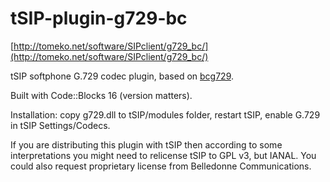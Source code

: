 # tSIP-plugin-g729-bc
[http://tomeko.net/software/SIPclient/g729_bc/](http://tomeko.net/software/SIPclient/g729_bc/)

tSIP softphone G.729 codec plugin, based on [bcg729](https://github.com/BelledonneCommunications/bcg729).

Built with Code::Blocks 16 (version matters).

Installation: copy g729.dll to tSIP/modules folder, restart tSIP, enable G.729 in tSIP Settings/Codecs.

If you are distributing this plugin with tSIP then according to some interpretations you might need to relicense tSIP to GPL v3, but IANAL. You could also request proprietary license from Belledonne Communications.
